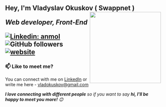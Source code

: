 <h2> Hey, I'm Vladyslav Okuskov ( Swappnet )
<img align='right' src="https://media.giphy.com/media/cI5Dm6tQyvFM7LWz7J/giphy.gif" width="230">
<p><em>Web developer, Front-End
</a>
</em></p>

[![Linkedin: anmol](https://img.shields.io/badge/-swappnet-blue?style=flat-square&logo=Linkedin&logoColor=white&link=https://www.linkedin.com/in/vladokuskov/)](https://www.linkedin.com/in/vladokuskov/)
![GitHub followers](https://img.shields.io/github/followers/swappnet?label=Follow&style=social)
[![website](https://img.shields.io/badge/Website-46a2f1.svg?&style=flat-square&logo=Google-Chrome&logoColor=white&link=http://vladokuskov.xyz/)](http://vladokuskov.xyz/)

### 📫 Like to meet me?

You can connect with me on [LinkedIn](https://www.linkedin.com/in/vladokuskov/) or write me here - vladokuskov@gmail.com


<em><b>I love connecting with different people</b> so if you want to say <b>hi, I'll be happy to meet you more!</b> 😊</em>

<!--START_SECTION:waka-->
